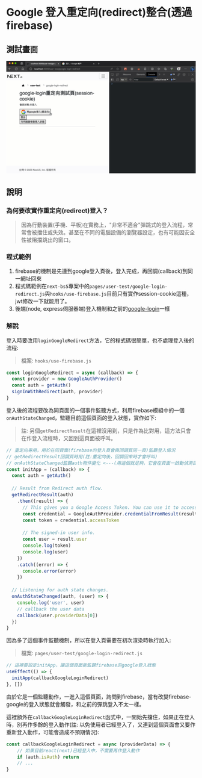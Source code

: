 # Google 登入重定向(redirect)整合(透過firebase)

## 測試畫面

![](imgs//firebase-google-login-redirect.gif)

## 說明

### 為何要改實作重定向(redirect)登入？

> 因為行動裝置(手機、平板)在實務上，"非常不適合"彈跳式的登入流程，常常會被擋住或失效。甚至在不同的電腦設備的瀏覽器設定，也有可能因安全性被阻擋跳出的窗口。

### 程式範例

1. firebase的機制是先連到google登入頁後，登入完成，再回調(callback)到同一網址回來
2. 程式碼範例在`next-bs5`專案中的`pages/user-test/google-login-redirect.js`與`hooks/use-firebase.js`目前只有實作session-cookie這種，jwt修改一下就能用了。
3. 後端(node, express伺服器端)登入機制和之前的[google-login](./google-login.md)一樣

### 解說

登入時要改用`loginGoogleRedirect`方法，它的程式碼很簡單，也不處理登入後的流程:

> 檔案: `hooks/use-firebase.js`

```js
const loginGoogleRedirect = async (callback) => {
  const provider = new GoogleAuthProvider()
  const auth = getAuth()
  signInWithRedirect(auth, provider)
}
```

登入後的流程要改為同頁面的一個事件監聽方式，利用firebase模組中的一個`onAuthStateChanged`，監聽目前這個頁面的登入狀態，實作如下:

> 註: 另個`getRedirectResult`在這裡沒用到，只是作為比對用，這方法只會在作登入流程時，又回到這頁面被呼叫。

```js
// 重定向專用，用於在同頁面(firebase的登入頁會與回調頁同一頁)監聽登入情況
// getRedirectResult回調頁時用(註:重定向後，回調回來時才會呼叫)
// onAuthStateChanged監聽auth物件變化 <---(用這個就足夠，它會在頁面一啟動偵測目前登入情況)
const initApp = (callback) => {
  const auth = getAuth()

  // Result from Redirect auth flow.
  getRedirectResult(auth)
    .then((result) => {
      // This gives you a Google Access Token. You can use it to access Google APIs.
      const credential = GoogleAuthProvider.credentialFromResult(result)
      const token = credential.accessToken

      // The signed-in user info.
      const user = result.user
      console.log(token)
      console.log(user)
    })
    .catch((error) => {
      console.error(error)
    })

  // Listening for auth state changes.
  onAuthStateChanged(auth, (user) => {
    console.log('user', user)
    // callback the user data
    callback(user.providerData[0])
  })
}
```

因為多了這個事件監聽機制，所以在登入頁需要在初次渲染時執行加入:

> 檔案: `pages/user-test/google-login-redirect.js`

```js
// 這裡要設定initApp，讓這個頁面能監聽firebase的google登入狀態
useEffect(() => {
  initApp(callbackGoogleLoginRedirect)
}, [])
```

由於它是一個監聽動作，一進入這個頁面，詢問到firebase，當有改變firebase-google的登入狀態就會觸發，和之前的彈跳登入不太一樣。

這裡額外在`callbackGoogleLoginRedirect`函式中，一開始先擋住，如果正在登入時，別再作多餘的登入動作(註: 以免使用者已經登入了，又連到這個頁面會又要作重新登入動作，可能會造成不預期情況):

```js
const callbackGoogleLoginRedirect = async (providerData) => {
    // 如果目前react(next)已經登入中，不需要再作登入動作
    if (auth.isAuth) return
    // ...
}
```
